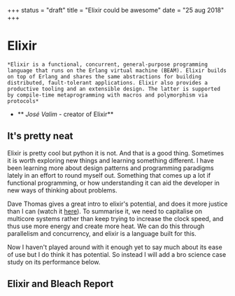 +++
status = "draft"
title = "Elixir could be awesome"
date = "25 aug 2018"
+++

Elixir
======

    *Elixir is a functional, concurrent, general-purpose programming language that runs on the Erlang virtual machine (BEAM). Elixir builds on top of Erlang and shares the same abstractions for building distributed, fault-tolerant applications. Elixir also provides a productive tooling and an extensible design. The latter is supported by compile-time metaprogramming with macros and polymorphism via protocols*

-   ** *José Valim* - creator of Elixir**

It's pretty neat
----------------

Elixir is pretty cool but python it is not. And that is a good thing.
Sometimes it is worth exploring new things and learning something
different. I have been learning more about design patterns and
programming paradigms lately in an effort to round myself out. Something
that comes up a lot if functional programming, or how understanding it
can aid the developer in new ways of thinking about problems.

Dave Thomas gives a great intro to elixir's potential, and does it more
justice than I can (watch it
[here](https://player.vimeo.com/video/199860926)). To summarise it, we
need to capitalise on multicore systems rather than keep trying to
increase the clock speed, and thus use more energy and create more heat.
We can do this through parallelism and concurrency, and elixir is a
language built for this.

Now I haven't played around with it enough yet to say much about its
ease of use but I do think it has potential. So instead I will add a bro
science case study on its performance below.

Elixir and Bleach Report
------------------------

